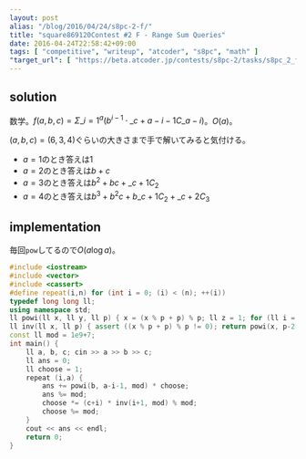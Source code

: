 ```yaml
---
layout: post
alias: "/blog/2016/04/24/s8pc-2-f/"
title: "square869120Contest #2 F - Range Sum Queries"
date: 2016-04-24T22:58:42+09:00
tags: [ "competitive", "writeup", "atcoder", "s8pc", "math" ]
"target_url": [ "https://beta.atcoder.jp/contests/s8pc-2/tasks/s8pc_2_f" ]
---
```


## solution

数学。$f(a,b,c) = \Sigma\_{i=1}^a (b^{i-1} \cdot {}\_{c+a-i-1}C\_{a-i})$。$O(a)$。

$(a, b, c) = (6, 3, 4)$ぐらいの大きさまで手で解いてみると気付ける。

-   $a = 1$のとき答えは$1$
-   $a = 2$のとき答えは$b + c$
-   $a = 3$のとき答えは$b^2 + bc + {}\_{c+1}C_2$
-   $a = 4$のとき答えは$b^3 + b^2c + b{}\_{c+1}C_2 + {}\_{c+2}C_3$

## implementation

毎回`pow`してるので$O(a \log a)$。

``` c++
#include <iostream>
#include <vector>
#include <cassert>
#define repeat(i,n) for (int i = 0; (i) < (n); ++(i))
typedef long long ll;
using namespace std;
ll powi(ll x, ll y, ll p) { x = (x % p + p) % p; ll z = 1; for (ll i = 1; i <= y; i <<= 1) { if (y & i) z = z * x % p; x = x * x % p; } return z; }
ll inv(ll x, ll p) { assert ((x % p + p) % p != 0); return powi(x, p-2, p); }
const ll mod = 1e9+7;
int main() {
    ll a, b, c; cin >> a >> b >> c;
    ll ans = 0;
    ll choose = 1;
    repeat (i,a) {
        ans += powi(b, a-i-1, mod) * choose;
        ans %= mod;
        choose *= (c+i) * inv(i+1, mod) % mod;
        choose %= mod;
    }
    cout << ans << endl;
    return 0;
}
```
